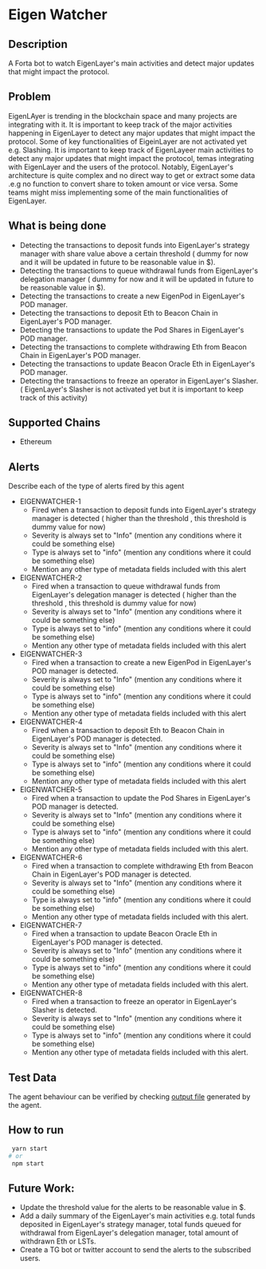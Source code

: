 # Eigen Watcher

## Description

A Forta bot to watch EigenLayer's main activities and detect major updates that might impact the protocol.
## Problem
EigenLAyer is trending in the blockchain space and many projects are integrating with it. It is important to keep track of the major activities happening in EigenLayer to detect any major updates that might impact the protocol. Some of key functionalities of EigeinLayer are not activated yet e.g. Slashing. It is important to keep track of EigenLayeer main activities to detect any major updates that might impact the protocol, temas integrating with EigenLayer and the users of the protocol.
Notably, EigenLayer's architecture is quite complex and no direct way to get or extract some data .e.g no function to convert share to token amount or vice versa. Some teams might miss implementing some of the main functionalities of EigenLayer.

## What is being done
- Detecting the transactions to deposit funds into EigenLayer's strategy manager with share value above a certain threshold ( dummy for now and it will be updated in future to be reasonable value in $).
- Detecting the transactions to queue withdrawal funds from EigenLayer's delegation manager  ( dummy for now and it will be updated in future to be reasonable value in $).
- Detecting the transactions to create a new EigenPod in EigenLayer's POD manager.
- Detecting the transactions to deposit Eth to Beacon Chain in EigenLayer's POD manager.
- Detecting the transactions to update the Pod Shares  in EigenLayer's POD manager.
- Detecting the transactions to complete withdrawing Eth from Beacon Chain in EigenLayer's POD manager.
- Detecting the transactions to update Beacon Oracle  Eth in EigenLayer's POD manager.
- Detecting the transactions to freeze an operator in EigenLayer's Slasher.( EigenLayer's Slasher is not activated yet but it is important to keep track of this activity)

## Supported Chains

- Ethereum

## Alerts

Describe each of the type of alerts fired by this agent

- EIGENWATCHER-1
  - Fired when a transaction to deposit funds into EigenLayer's strategy manager is detected (  higher than the threshold , this threshold is dummy value for now)
  - Severity is always set to "Info" (mention any conditions where it could be something else)
  - Type is always set to "info" (mention any conditions where it could be something else)
  - Mention any other type of metadata fields included with this alert
- EIGENWATCHER-2
  - Fired when a transaction to queue withdrawal funds from EigenLayer's delegation manager is detected (  higher than the threshold , this threshold is dummy value for now)
  - Severity is always set to "Info" (mention any conditions where it could be something else)
  - Type is always set to "info" (mention any conditions where it could be something else)
  - Mention any other type of metadata fields included with this alert
- EIGENWATCHER-3
  - Fired when a transaction to create a new EigenPod in EigenLayer's POD manager is detected.
  - Severity is always set to "Info" (mention any conditions where it could be something else)
  - Type is always set to "info" (mention any conditions where it could be something else)
  - Mention any other type of metadata fields included with this alert
- EIGENWATCHER-4
  - Fired when a transaction to deposit Eth to Beacon Chain in EigenLayer's POD manager is detected.
  - Severity is always set to "Info" (mention any conditions where it could be something else)
  - Type is always set to "info" (mention any conditions where it could be something else)
  - Mention any other type of metadata fields included with this alert
- EIGENWATCHER-5
  - Fired when a transaction to update the Pod Shares  in EigenLayer's POD manager is detected.
  - Severity is always set to "Info" (mention any conditions where it could be something else)
  - Type is always set to "info" (mention any conditions where it could be something else)
  - Mention any other type of metadata fields included with this alert.
- EIGENWATCHER-6
  - Fired when a transaction to complete withdrawing Eth from Beacon Chain in EigenLayer's POD manager is detected.
  - Severity is always set to "Info" (mention any conditions where it could be something else)
  - Type is always set to "info" (mention any conditions where it could be something else)
  - Mention any other type of metadata fields included with this alert.
- EIGENWATCHER-7
  - Fired when a transaction to update Beacon Oracle  Eth in EigenLayer's POD manager is detected.
  - Severity is always set to "Info" (mention any conditions where it could be something else)
  - Type is always set to "info" (mention any conditions where it could be something else)
  - Mention any other type of metadata fields included with this alert.
- EIGENWATCHER-8
  - Fired when a transaction to freeze an operator in EigenLayer's Slasher is detected.
  - Severity is always set to "Info" (mention any conditions where it could be something else)
  - Type is always set to "info" (mention any conditions where it could be something else)
  - Mention any other type of metadata fields included with this alert.

## Test Data

The agent behaviour can be verified by checking [output file](./output) generated by the agent.

## How to run
 ```bash
  yarn start
# or
  npm start

```


## Future Work:
- Update the threshold value for the alerts to be reasonable value in $.
- Add a daily summary of the EigenLayer's main activities e.g. total funds deposited in EigenLayer's strategy manager, total funds queued for withdrawal from EigenLayer's delegation manager, total amount of withdrawn Eth or LSTs.
- Create a TG bot or twitter account to send the alerts to the subscribed users.





